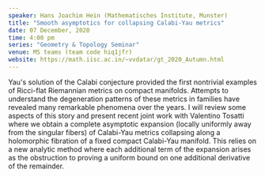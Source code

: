```yaml
---
speaker: Hans Joachim Hein (Mathematisches Institute, Munster) 
title: "Smooth asymptotics for collapsing Calabi-Yau metrics"
date: 07 December, 2020
time: 4:00 pm
series: "Geometry & Topology Seminar"
venue: MS teams (team code hiq1jfr)
website: https://math.iisc.ac.in/~vvdatar/gt_2020_Autumn.html
---
```


Yau's solution of the Calabi conjecture provided the first nontrivial examples of Ricci-flat Riemannian metrics on compact manifolds. 
Attempts to understand the degeneration patterns of these metrics in families have revealed many remarkable phenomena over the years. 
I will review some aspects of this story and present recent joint work with Valentino Tosatti where we obtain a complete asymptotic expansion 
(locally uniformly away from the singular fibers) of Calabi-Yau metrics collapsing along a holomorphic fibration of a fixed compact Calabi-Yau manifold. 
This relies on a new analytic method where each additional term of the expansion arises as the obstruction to proving a uniform bound on one additional 
derivative of the remainder.
